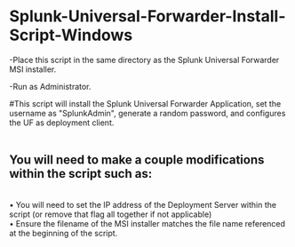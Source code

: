 # Splunk-Universal-Forwarder-Install-Script-Windows


-Place this script in the same directory as the Splunk Universal Forwarder MSI installer.

-Run as Administrator.

#This script will install the Splunk Universal Forwarder Application, set the username as "SplunkAdmin", generate a random password, and configures the UF as deployment client. 
<br /><br />
## You will need to make a couple modifications within the script such as:
<br />• You will need to set the IP address of the Deployment Server within the script (or remove that flag all together if not applicable)
<br />• Ensure the filename of the MSI installer matches the file name referenced at the beginning of the script.

